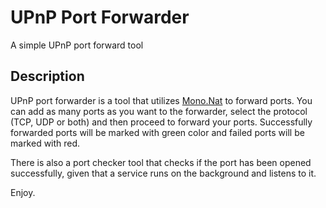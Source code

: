 # UPnP Port Forwarder
A simple UPnP port forward tool


## Description

UPnP port forwarder is a tool that utilizes [Mono.Nat](https://github.com/mono/Mono.Nat) to forward ports. You can add as many ports
as you want to the forwarder, select the protocol (TCP, UDP or both) and then proceed to forward your ports. Successfully forwarded ports will be marked with green color and failed ports will be marked with red. 

There is also a port checker tool that checks if the port has been opened successfully, given  that a service runs on the background and listens to it.


Enjoy.
